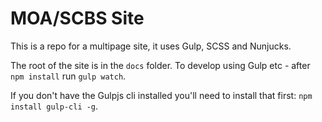 # MOA/SCBS Site

This is a repo for a multipage site, it uses Gulp, SCSS and Nunjucks.

The root of the site is in the `docs` folder. To develop using Gulp etc - after `npm install` run `gulp watch`.

If you don't have the Gulpjs cli installed you'll need to install that first: `npm install gulp-cli -g`.
